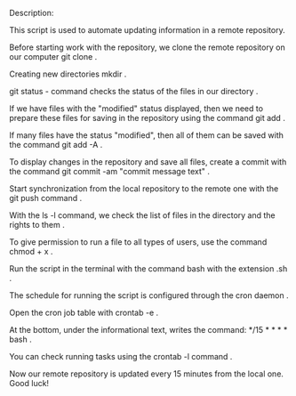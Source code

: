 Description:

This script is used to automate updating information in a remote repository.

Before starting work with the repository, we clone the remote repository on our computer git clone <repository link> .

Сreating new directories mkdir <directory name> .

git status - command checks the status of the files in our directory .

If we have files with the "modified" status displayed, then we need to prepare these files for saving in the repository using the command git add <file name> .

If many files have the status "modified", then all of them can be saved with the command git add -A .

To display changes in the repository and save all files, create a commit with the command git commit -am "commit message text" .

Start synchronization from the local repository to the remote one with the git push command . 

With the ls -l command, we check the list of files in the directory and the rights to them .

To give permission to run a file to all types of users, use the command chmod + x <file name> .

Run the script in the terminal with the command bash <file name> with the extension .sh .

The schedule for running the script is configured through the cron daemon .

Open the cron job table with crontab -e .

At the bottom, under the informational text, writes the command: */15 * * * * bash <full path to the script file> .

You can check running tasks using the crontab -l command .

Now our remote repository is updated every 15 minutes from the local one. Good luck!
 
